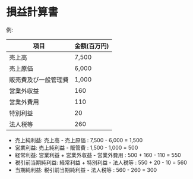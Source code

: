 # 損益計算書

例:

| 項目                 | 金額(百万円) |
|----------------------|--------------|
| 売上高               | 7,500        |
| 売上原価             | 6,000        |
| 販売費及び一般管理費 | 1,000        |
| 営業外収益           | 160          |
| 営業外費用           | 110          |
| 特別利益             | 20           |
| 法人税等             | 260          |

- 売上純利益: 売上高 - 売上原価 : 7,500 - 6,000 = 1,500
- 営業利益: 売上純利益 - 販管費 : 1,500 - 1,000 = 500
- 経常利益: 営業利益 + 営業外収益 - 営業外費用 : 500 + 160 - 110 = 550
- 税引前当期純利益: 経常利益 + 特別利益 - 法人税等 : 550 + 20 - 10 = 560
- 当期純利益: 税引前当期純利益 - 法人税等 : 560 - 260 = 300

